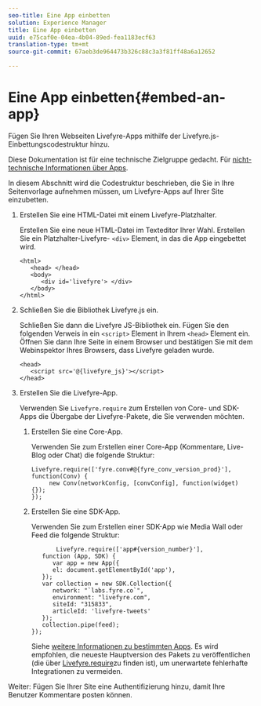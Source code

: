 ```yaml
---
seo-title: Eine App einbetten
solution: Experience Manager
title: Eine App einbetten
uuid: e75caf0e-04ea-4b04-89ed-fea1183ecf63
translation-type: tm+mt
source-git-commit: 67aeb3de964473b326c88c3a3f81ff48a6a12652

---
```



# Eine App einbetten{#embed-an-app}

Fügen Sie Ihren Webseiten Livefyre-Apps mithilfe der Livefyre.js-Einbettungscodestruktur hinzu.

Diese Dokumentation ist für eine technische Zielgruppe gedacht. Für [nicht-technische Informationen über Apps](/help/using/c-about-apps/c-about-apps.md).

In diesem Abschnitt wird die Codestruktur beschrieben, die Sie in Ihre Seitenvorlage aufnehmen müssen, um Livefyre-Apps auf Ihrer Site einzubetten.

1. Erstellen Sie eine HTML-Datei mit einem Livefyre-Platzhalter.

   Erstellen Sie eine neue HTML-Datei im Texteditor Ihrer Wahl. Erstellen Sie ein Platzhalter-Livefyre- `<div>` Element, in das die App eingebettet wird.

   ```
   <html> 
      <head> </head> 
      <body> 
         <div id='livefyre'> </div> 
      </body> 
   </html>
   ```

1. Schließen Sie die Bibliothek Livefyre.js ein.

   Schließen Sie dann die Livefyre JS-Bibliothek ein. Fügen Sie den folgenden Verweis in ein `<script>` Element in Ihrem `<head>` Element ein. Öffnen Sie dann Ihre Seite in einem Browser und bestätigen Sie mit dem Webinspektor Ihres Browsers, dass Livefyre geladen wurde.

   ```
   <head> 
      <script src='@{livefyre_js}'></script> 
   </head> 
   ```

1. Erstellen Sie die Livefyre-App.

   Verwenden Sie `Livefyre.require` zum Erstellen von Core- und SDK-Apps die Übergabe der Livefyre-Pakete, die Sie verwenden möchten.

   1. Erstellen Sie eine Core-App.

      Verwenden Sie zum Erstellen einer Core-App (Kommentare, Live-Blog oder Chat) die folgende Struktur:

      ```
      Livefyre.require(['fyre.conv#@{fyre_conv_version_prod}'], function(Conv) { 
           new Conv(networkConfig, [convConfig], function(widget) {});  
      });  
      ```

   1. Erstellen Sie eine SDK-App.

      Verwenden Sie zum Erstellen einer SDK-App wie Media Wall oder Feed die folgende Struktur:

      ```
             Livefyre.require(['app#{version_number}'], 
         function (App, SDK) { 
            var app = new App({ 
            el: document.getElementById('app'), 
         }); 
         var collection = new SDK.Collection({ 
            network: "`labs.fyre.co`", 
            environment: "livefyre.com", 
            siteId: "315833", 
            articleId: 'livefyre-tweets' 
         }); 
         collection.pipe(feed); 
      }); 
      ```

      Siehe [weitere Informationen zu bestimmten Apps](/help/using/c-about-apps/c-about-apps.md). Es wird empfohlen, die neueste Hauptversion des Pakets zu veröffentlichen (die über [Livefyre.require](https://cdn.livefyre.com/packages.html)zu finden ist), um unerwartete fehlerhafte Integrationen zu vermeiden.

Weiter: Fügen Sie Ihrer Site eine Authentifizierung hinzu, damit Ihre Benutzer Kommentare posten können.

